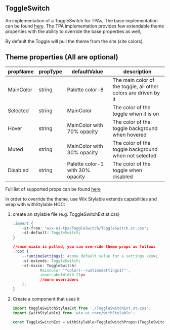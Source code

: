 ## ToggleSwitch
An implementation of a ToggleSwitch for TPAs,
The base implementation can be found [here](https://wix.github.io/wix-ui/?selectedKind=Components&selectedStory=StylableToggleSwitchStory).
The TPA implementation provides few extendable theme properties with the ability to override the base properties as well,

By default the Toggle will pull the theme from the site (site colors),

## Theme properties (All are optional)

| propName   | propType | defaultValue | description |
|------------|----------|--------------|-------------|
| MainColor  | string   | Palette color-8 | The main color of the toggle, all other colors are driven by it |
| Selected   | string   | MainColor       | The color of the toggle when it is on |
| Hover      | string   | MainColor with 70% opacity | The color of the toggle background when hovered |
| Muted      | string   | MainColor with 30% opacity | The color of the toggle background when not selected |
| Disabled   | string   | Palette color-1 with 30% opacity | The color of the toggle when disabled |
Full list of supported props can be found [here](https://wix.github.io/wix-ui/?selectedKind=Components&selectedStory=StylableToggleSwitchStory)


In order to override the theme, use Wix Stylable extends capabilities and wrap with withStylable HOC:

1. create an stylable file (e.g. ToggleSwitchExt.st.css)
    ``` css
    :import {
        -st-from: "wix-ui-tpa/ToggleSwitch/ToggleSwitch.st.css";
        -st-default: ToggleSwitch;
    }

    //once mixin is pulled, you can override theme props as follows
    .root {
        --runtimeSettings1: <some default value for a settings key>;
        -st-extends: ToggleSwitch;
        -st-mixin: ToggleSwitch(
                MainColor '"color(--runtimeSettings1)"',
                innerLabelWidth 21px
                //more overriders
        );
    }
    ```

2. Create a component that uses it
    ``` javascript
    import toggleSwitchStylesExt from './ToggleSwitchExt.st.css';
    import {withStylable} from 'wix-ui-core/withStylable';

    const ToggleSwitchExt = withStylable<ToggleSwitchProps>(ToggleSwitch, toggleSwitchStylesExt, () => null);
    ```